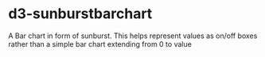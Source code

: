 # d3-sunburstbarchart
A Bar chart in form of sunburst. This helps represent values as on/off boxes rather than a simple bar chart extending from 0 to value
